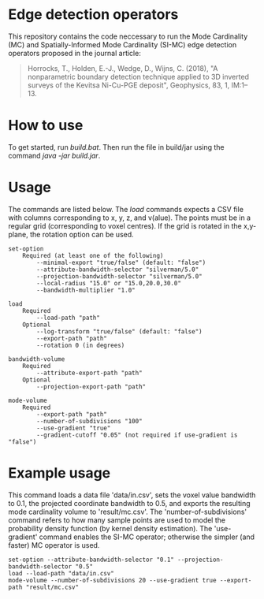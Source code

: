 # Edge detection operators
This repository contains the code neccessary to run the Mode Cardinality (MC) and Spatially-Informed Mode Cardinality (SI-MC) edge detection operators proposed in the journal article:
>Horrocks, T., Holden, E.-J., Wedge, D., Wijns, C. (2018), "A nonparametric boundary detection technique applied to 3D inverted surveys of the Kevitsa Ni-Cu-PGE deposit", Geophysics, 83, 1, IM:1–13.

# How to use
To get started, run _build.bat_. Then run the file in build/jar using the command _java -jar build.jar_.

# Usage
The commands are listed below. The _load_ commands expects a CSV file with columns corresponding to x, y, z, and v(alue). The points must be in a regular grid (corresponding to voxel centres). If the grid is rotated in the x,y-plane, the rotation option can be used.

```
set-option
    Required (at least one of the following)
        --minimal-export "true/false" (default: "false")
        --attribute-bandwidth-selector "silverman/5.0"
        --projection-bandwidth-selector "silverman/5.0"
        --local-radius "15.0" or "15.0,20.0,30.0"
        --bandwidth-multiplier "1.0"

load 
    Required
        --load-path "path" 
    Optional
        --log-transform "true/false" (default: "false")
        --export-path "path"
        --rotation 0 (in degrees)

bandwidth-volume
    Required
        --attribute-export-path "path"
    Optional
        --projection-export-path "path"

mode-volume
    Required
        --export-path "path"
        --number-of-subdivisions "100"
        --use-gradient "true"
        --gradient-cutoff "0.05" (not required if use-gradient is "false")
```
# Example usage
This command loads a data file 'data/in.csv', sets the voxel value bandwidth to 0.1, the projected coordinate bandwidth to 0.5, and exports the resulting mode cardinality volume to 'result/mc.csv'. The 'number-of-subdivisions' command refers to how many sample points are used to model the probability density function (by kernel density estimation). The 'use-gradient' command enables the SI-MC operator; otherwise the simpler (and faster) MC operator is used.
```
set-option --attribute-bandwidth-selector "0.1" --projection-bandwidth-selector "0.5"
load --load-path "data/in.csv"
mode-volume --number-of-subdivisions 20 --use-gradient true --export-path "result/mc.csv"
```
